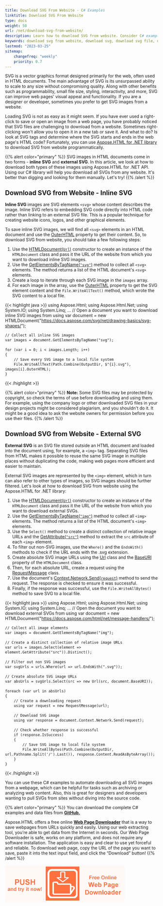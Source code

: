 ```yaml
---
title: Download SVG From Website - C# Examples
linktitle: Download SVG From Website
type: docs
weight: 50
url: /net/download-svg-from-website/
description: Learn how to download SVG from website. Consider C# examples to automate downloading inline and external SVG from any website.
keywords: download svg from website, download svg, download svg file, download svg image, inline svg, external svg
lastmod: "2023-03-25"
sitemap:
    changefreq: "weekly"
    priority: 0.7
---
```


<link href="./../style.css" rel="stylesheet" type="text/css" />

SVG is a vector graphics format designed primarily for the web, often used in HTML documents. The main advantage of SVG is its unsurpassed ability to scale to any size without compromising quality. Along with other benefits such as programmability, small file size, styling, interactivity, and more, SVG can improve web pages' visual appeal and functionality. If you are a designer or developer, sometimes you prefer to get SVG images from a website. 

Loading SVG is not as easy as it might seem. If you have ever used a right-click to save or open an image from a web page, you have probably noticed that SVG files are challenging to download from a website. Sometimes right-clicking won't allow you to open it in a new tab or save it. And what to do? Is look at SVG tags and determine where the SVG starts and ends in the web page's HTML code? Fortunately, you can use [Aspose.HTML for .NET library](https://products.aspose.com/html/net/) to download SVG from website programmatically.

{{% alert color="primary" %}}
SVG images in HTML documents come in two forms - **inline SVG** and **external SVG**. In this article, we look at how to download both types of these images using Aspose.HTML for .NET API. Using our C# library will help you download all SVGs from any website. It's better than digging and looking for them manually. Let's try!
{{% /alert %}}

## **Download SVG from Website - Inline SVG**

**Inline SVG** images are SVG elements `<svg>` whose content describes the image. Inline SVG refers to embedding SVG code directly into HTML code rather than linking to an external SVG file. This is a popular technique for creating website icons, logos, and other graphical elements.

To save inline SVG images, we will find all `<svg>` elements in an HTML document and use the [OuterHTML](https://reference.aspose.com/html/net/aspose.html.dom/element/outerhtml/) property to get their content. So, to download SVG from website, you should take a few following steps:

1. Use the [HTMLDocument(`Url`)](https://reference.aspose.com/html/net/aspose.html/htmldocument/htmldocument/#constructor_4) constructor to create an instance of the `HTMLDocument` class and pass it the URL of the website from which you want to download inline SVG images.
1. Use the [GetElementsByTagName(`"svg"`)](https://reference.aspose.com/html/net/aspose.html.dom/document/getelementsbytagname/) method to collect all `<svg>` elements. The method returns a list of the HTML document's `<svg>` elements.
1. Create a loop to iterate through each SVG image in the `images` array.
1. For each image in the array, use the [OuterHTML](https://reference.aspose.com/html/net/aspose.html.dom/element/outerhtml/) property to get the SVG element content and the `File.WriteAllText()` method, which wrote the SVG content to a local file.

{{< highlight java >}}
using Aspose.Html;
using Aspose.Html.Net;
using System.IO;
using System.Linq;
...
    // Open a document you want to download inline SVG images from
    using var document = new HTMLDocument("https://docs.aspose.com/svg/net/drawing-basics/svg-shapes/");

    // Collect all inline SVG images
    var images = document.GetElementsByTagName("svg");

    for (var i = 0; i < images.Length; i++)
    {
        // Save every SVG image to a local file system
        File.WriteAllText(Path.Combine(OutputDir, $"{i}.svg"), images[i].OuterHTML);
    }
{{< /highlight >}}

{{% alert color="primary" %}}
**Note:** Some SVG files may be protected by copyright, so check the terms of use before downloading and using them. For example, using the company logo or other downloaded SVG files in your design projects might be considered plagiarism, and you shouldn't do it. It might be a good idea to ask the website owners for permission before you use their files.
{{% /alert %}}

## **Download SVG from Website - External SVG**

**External SVG** is an SVG file stored outside an HTML document and loaded into the document using, for example, a `<img>`  tag. Separating SVG files from HTML makes it possible to reuse the same SVG image in multiple places without duplicating the code, making web pages more efficient and easier to maintain.

External SVG images are represented by the `<img>` element, which in turn can also refer to other types of images, so SVG images should be further filtered. Let's look at how to download SVG from website using the Aspose.HTML for .NET library:

1. Use the [HTMLDocument(`Url`)](https://reference.aspose.com/html/net/aspose.html/htmldocument/htmldocument/#constructor_4) constructor to create an instance of the `HTMLDocument` class and pass it the URL of the website from which you want to download external SVGs.
1. Use the [GetElementsByTagName(`"img"`)](https://reference.aspose.com/html/net/aspose.html.dom/document/getelementsbytagname/) method to collect all `<img>` elements. The method returns a list of the HTML document's `<img>` elements.
1. Use the `Select()` method to create a distinct collection of relative image URLs and the [GetAttribute(`"src"`)](https://reference.aspose.com/html/net/aspose.html.dom/element/getattribute/) method to extract the `src` attribute of each `<img>` element.
1. To filter out non-SVG images, use the `Where()` and the `EndsWith()` methods to check if the URL ends with the .svg extension.
1. Create absolute SVG image URLs using the [Url](https://reference.aspose.com/html/net/aspose.html/url/) class and the [BaseURI](https://reference.aspose.com/html/net/aspose.html.dom/document/baseuri/) property of the `HTMLDocument` class.
1. Then, for each absolute URL, create a request using the [RequestMessage](https://reference.aspose.com/html/net/aspose.html.net/requestmessage/) class.
1. Use the document's [Context.Network.Send(`request`)](https://reference.aspose.com/html/net/aspose.html.net/inetwork/send/) method to send the request. The response is checked to ensure it was successful.
1. Finally, if the response was successful, use the `File.WriteAllBytes()` method to save SVG to a local file.

{{< highlight java >}}
using Aspose.Html;
using Aspose.Html.Net;
using System.IO;
using System.Linq;
...
    // Open the document you want to download external SVGs from
    using var document = new HTMLDocument("https://docs.aspose.com/html/net/message-handlers/");

    // Collect all image elements
    var images = document.GetElementsByTagName("img");

    // Create a distinct collection of relative image URLs
    var urls = images.Select(element => element.GetAttribute("src")).Distinct();

    // Filter out non SVG images
    var svgUrls = urls.Where(url => url.EndsWith(".svg"));

    // Create absolute SVG image URLs
    var absUrls = svgUrls.Select(src => new Url(src, document.BaseURI));

    foreach (var url in absUrls)
    {
        // Create a downloading request
        using var request = new RequestMessage(url);

        // Download SVG image
        using var response = document.Context.Network.Send(request);

        // Check whether response is successful
        if (response.IsSuccess)
        {
            // Save SVG image to local file system
            File.WriteAllBytes(Path.Combine(OutputDir, url.Pathname.Split('/').Last()), response.Content.ReadAsByteArray());
        }
    }
{{< /highlight >}}

You can use these C# examples to automate downloading all SVG images from a webpage, which can be helpful for tasks such as archiving or analyzing web content. Also, this is great for designers and developers wanting to pull SVGs from sites without diving into the source code.

{{% alert color="primary" %}}
You can download the complete C# examples and data files from [**GitHub.**](https://github.com/aspose-html/Aspose.HTML-Documentation/tree/main/content/tests-net)

Aspose.HTML offers a free online [**Web Page Downloader**](https://products.aspose.app/html/web-downloader) that is a way to save webpages from URLs quickly and easily. Using our web extracting tool, you’re able to get data from the Internet in seconds. Our Web Page Downloader is safe, works on any platform, and does not require any software installation. The application is easy and clear to use yet forceful and reliable. To download web page, copy the URL of the page you want to save, paste it into the text input field, and click the “Download” button!
{{% /alert %}}

<a href="https://products.aspose.app/html/web-downloader" target="_blank">![Text "Banner Free Online Web Page Downloader"](./../../../images/web-page-downloader.png#center)</a>
